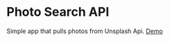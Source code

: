 # Photo Search API
Simple app that pulls photos from Unsplash Api.
[Demo](https://yarocruz.github.io/photo-search-api/)
